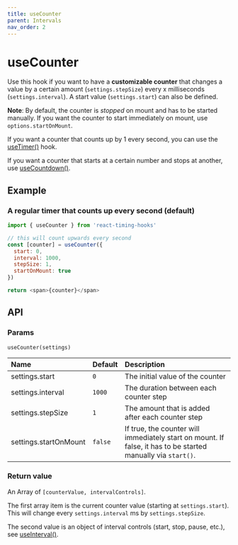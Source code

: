 ```yaml
---
title: useCounter
parent: Intervals
nav_order: 2
---
```


# useCounter

Use this hook if you want to have a **customizable counter** that changes a value by a 
certain amount (`settings.stepSize`) every x  milliseconds (`settings.interval`).
A start value (`settings.start`) can also be defined.

**Note**: By default, the counter is _stopped_ on mount and has to be started manually. 
If you want the counter to start immediately on mount, use `options.startOnMount`.

If you want a counter that counts up by 1 every second, you can use the 
[useTimer()](/react-timing-hooks/intervals-api/useTimer.html) hook.

If you want a counter that starts at a certain number and stops at another, use 
[useCountdown()](/react-timing-hooks/intervals-api/useCountdown.html).

## Example

### A regular timer that counts up every second (default)

```javascript
import { useCounter } from 'react-timing-hooks'

// this will count upwards every second
const [counter] = useCounter({ 
  start: 0, 
  interval: 1000, 
  stepSize: 1,
  startOnMount: true
})

return <span>{counter}</span>
```

## API

### Params

`useCounter(settings)`

| Name                  | Default | Description                                                                                                  |
|:----------------------|:--------|:-------------------------------------------------------------------------------------------------------------|
| settings.start        | `0`     | The initial value of the counter                                                                             |
| settings.interval     | `1000`  | The duration between each counter step                                                                       |
| settings.stepSize     | `1`     | The amount that is added after each counter step                                                             |
| settings.startOnMount | `false` | If true, the counter will immediately start on mount. If false, it has to be started manually via `start()`. |



### Return value

An Array of `[counterValue, intervalControls]`.

The first array item is the current counter value (starting at `settings.start`). This will change every `settings.interval` ms by `settings.stepSize`.

The second value is an object of interval controls (start, stop, pause, etc.), see [useInterval()](/react-timing-hooks/intervals-api/useInterval.html#return-value).
